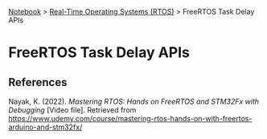 <a href="../">Notebook</a> > <a href="./">Real-Time Operating Systems (RTOS)</a> > FreeRTOS Task Delay APIs

# FreeRTOS Task Delay APIs







## References

Nayak, K. (2022). *Mastering RTOS: Hands on FreeRTOS and STM32Fx with Debugging* [Video file]. Retrieved from https://www.udemy.com/course/mastering-rtos-hands-on-with-freertos-arduino-and-stm32fx/

